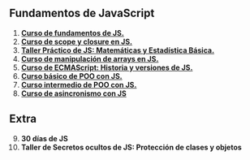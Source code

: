 ## Fundamentos de JavaScript
1. [**Curso de fundamentos de JS.**](./01-Curso-de-Fundamentos-de-JS)
2. [**Curso de scope y closure en JS.**](./02-Curso-de-Closures-y-Scope-con-JS/)
3. [**Taller Práctico de JS: Matemáticas y Estadística Básica.**](./03-Taller-Practico-de-JS-matematicas-y-estadistica-basica/)
4. [**Curso de manipulación de arrays en JS.**](./04-Curso-de-Manipulación-de-Arrays-en-JS/)
5. [**Curso de ECMAScript: Historia y versiones de JS.**](./05-Curso-de-ECMAScript/)
6. [**Curso básico de POO con JS.**](./06-Curso-Basico-de-OOP-con-JS/)
7. [**Curso intermedio de POO con JS.**](./07-Curso-Intermedio-de-OOP-con-JS/)
8. [**Curso de asincronismo con JS**](./08-Curso-de-Asincronismo-con-JS/)

## Extra
9. **30 días de JS**
10. **Taller de Secretos ocultos de JS: Protección de clases y objetos**
